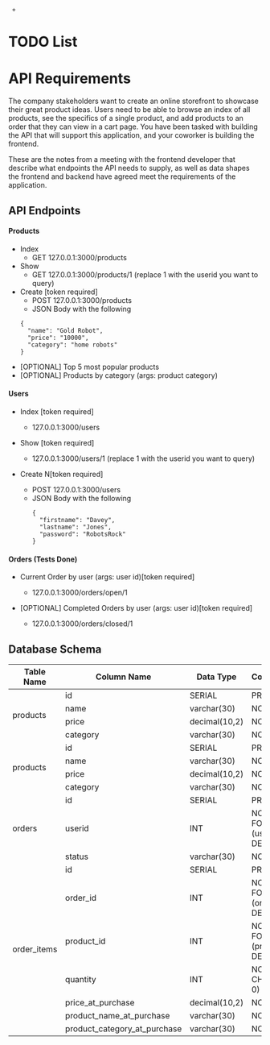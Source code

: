      +

# TODO List

# API Requirements

The company stakeholders want to create an online storefront to showcase their great product ideas. Users need to be able to browse an index of all products, see the specifics of a single product, and add products to an order that they can view in a cart page. You have been tasked with building the API that will support this application, and your coworker is building the frontend.

These are the notes from a meeting with the frontend developer that describe what endpoints the API needs to supply, as well as data shapes the frontend and backend have agreed meet the requirements of the application.

## API Endpoints

#### Products

- Index
  - GET 127.0.0.1:3000/products
- Show
  - GET 127.0.0.1:3000/products/1 (replace 1 with the userid you want to query)
- Create [token required]
  - POST 127.0.0.1:3000/products
  - JSON Body with the following
  ```
  {
    "name": "Gold Robot",
    "price": "10000",
    "category": "home robots"
  }
  ```
- [OPTIONAL] Top 5 most popular products
- [OPTIONAL] Products by category (args: product category)

#### Users

- Index [token required]

  - 127.0.0.1:3000/users

- Show [token required]

  - 127.0.0.1:3000/users/1 (replace 1 with the userid you want to query)

- Create N[token required]
  - POST 127.0.0.1:3000/users
  - JSON Body with the following
    ```
    {
      "firstname": "Davey",
      "lastname": "Jones",
      "password": "RobotsRock"
    }
    ```

#### Orders (Tests Done)

- Current Order by user (args: user id)[token required]

  - 127.0.0.1:3000/orders/open/1

- [OPTIONAL] Completed Orders by user (args: user id)[token required]
  - 127.0.0.1:3000/orders/closed/1

## Database Schema

<table>
  <thead>
    <tr>
      <th>Table Name</th>
      <th>Column Name</th>
      <th>Data Type</th>
      <th>Constraints/Notes</th>
    </tr>
  </thead>
  <tbody>
    <tr>
      <td rowspan="4">products</td>
      <td>id</td>
      <td>SERIAL</td>
      <td>PRIMARY KEY</td>
    </tr>
    <tr>
      <td>name</td>
      <td>varchar(30)</td>
      <td>NOT NULL</td>
    </tr>
    <tr>
      <td>price</td>
      <td>decimal(10,2)</td>
      <td>NOT NULL</td>
    </tr>
    <tr>
      <td>category</td>
      <td>varchar(30)</td>
      <td>NOT NULL</td>
    </tr>
  <tr>
      <td rowspan="4">products</td>
      <td>id</td>
      <td>SERIAL</td>
      <td>PRIMARY KEY</td>
    </tr>
    <tr>
       <td>name</td>
      <td>varchar(30)</td>
      <td>NOT NULL</td>
    </tr>
    <tr>
      <td>price</td>
      <td>decimal(10,2)</td>
      <td>NOT NULL</td>
    </tr>
    <tr>
      <td>category</td>
      <td>varchar(30)</td>
      <td>NOT NULL</td>
    </tr>
    <tr>
      <td rowspan="3">orders</td>
      <td>id</td>
      <td>SERIAL</td>
      <td>PRIMARY KEY</td>
    </tr>
    <tr>
      <td>userid</td>
      <td>INT</td>
      <td>NOT NULL, FOREIGN KEY (users.id) ON DELETE CASCADE</td>
    </tr>
    <tr>
      <td>status</td>
      <td>varchar(30)</td>
      <td>NOT NULL</td>
    </tr>
    <tr>
      <td rowspan="7">order_items</td>
      <td>id</td>
      <td>SERIAL</td>
      <td>PRIMARY KEY</td>
    </tr>
    <tr>
      <td>order_id</td>
      <td>INT</td>
      <td>NOT NULL, FOREIGN KEY (orders.id) ON DELETE CASCADE</td>
    </tr>
    <tr>
      <td>product_id</td>
      <td>INT</td>
      <td>NOT NULL, FOREIGN KEY (products.id) ON DELETE CASCADE</td>
    </tr>
    <tr>
      <td>quantity</td>
      <td>INT</td>
      <td>NOT NULL, CHECK (quantity > 0)</td>
    </tr>
    <tr>
      <td>price_at_purchase</td>
      <td>decimal(10,2)</td>
      <td>NOT NULL</td>
    </tr>
    <tr>
      <td>product_name_at_purchase</td>
      <td>varchar(30)</td>
      <td>NOT NULL</td>
    </tr>
    <tr>
      <td>product_category_at_purchase</td>
      <td>varchar(30)</td>
      <td>NOT NULL</td>
    </tr>
  </tbody>
</table>
